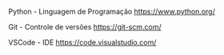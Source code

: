 Python - Linguagem de Programação
https://www.python.org/

Git - Controle de versões
https://git-scm.com/

VSCode - IDE
https://code.visualstudio.com/


